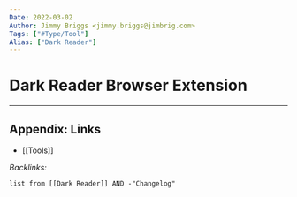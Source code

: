 ```yaml
---
Date: 2022-03-02
Author: Jimmy Briggs <jimmy.briggs@jimbrig.com>
Tags: ["#Type/Tool"]
Alias: ["Dark Reader"]
---
```


# Dark Reader Browser Extension

***

## Appendix: Links

- [[Tools]]

*Backlinks:*

```dataview
list from [[Dark Reader]] AND -"Changelog"
```